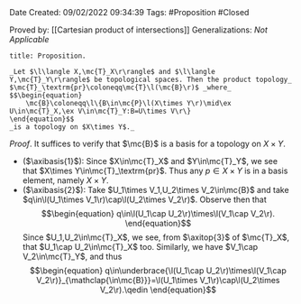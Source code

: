 <br />
<br />

Date Created: 09/02/2022 09:34:39
Tags: #Proposition #Closed 

Proved by: [[Cartesian product of intersections]]
Generalizations: _Not Applicable_

``` ad-Proposition
title: Proposition.

_Let $\l\langle X,\mc{T}_X\r\rangle$ and $\l\langle Y,\mc{T}_Y\r\rangle$ be topological spaces. Then the product topology_ $\mc{T}_\textrm{pr}\coloneqq\mc{T}\l(\mc{B}\r)$ _where_
$$\begin{equation}
    \mc{B}\coloneqq\l\{B\in\mc{P}\l(X\times Y\r)\mid\ex U\in\mc{T}_X,\ex V\in\mc{T}_Y:B=U\times V\r\}
\end{equation}$$
_is a topology on $X\times Y$._

```

_Proof_. It suffices to verify that $\mc{B}$ is a basis for a topology on $X\times Y$.
* ($\axibasis{1}$): Since $X\in\mc{T}_X$ and $Y\in\mc{T}_Y$, we see that $X\times Y\in\mc{T}_\textrm{pr}$. Thus any $p\in X\times Y$ is in a basis element, namely $X\times Y$.
* ($\axibasis{2}$): Take $U_1\times V_1,U_2\times V_2\in\mc{B}$ and take $q\in\l(U_1\times V_1\r)\cap\l(U_2\times V_2\r)$. Observe then that
$$\begin{equation}
    q\in\l(U_1\cap U_2\r)\times\l(V_1\cap V_2\r).
\end{equation}$$
Since $U_1,U_2\in\mc{T}_X$, we see, from $\axitop{3}$ of $\mc{T}_X$, that $U_1\cap U_2\in\mc{T}_X$ too. Similarly, we have $V_1\cap V_2\in\mc{T}_Y$, and thus 
$$\begin{equation}
    q\in\underbrace{\l(U_1\cap U_2\r)\times\l(V_1\cap V_2\r)}_{\mathclap{\in\mc{B}}}=\l(U_1\times V_1\r)\cap\l(U_2\times V_2\r).\qedin
\end{equation}$$

